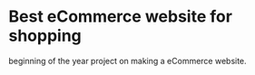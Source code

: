 # Best eCommerce website for shopping
beginning of the year project on making a eCommerce website. 
